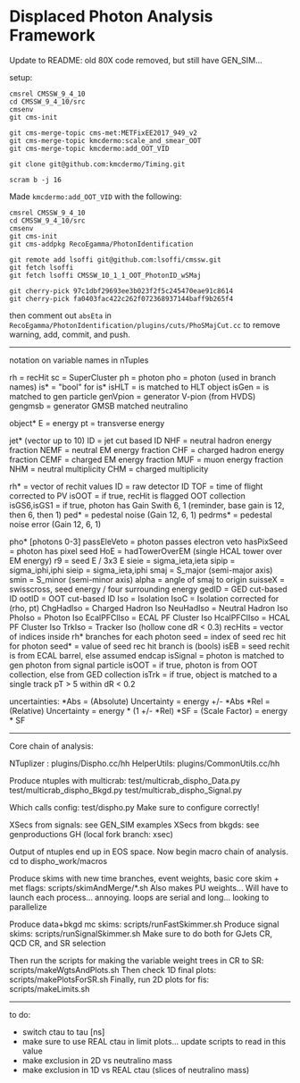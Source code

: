 # Displaced Photon Analysis Framework

Update to README: old 80X code removed, but still have GEN_SIM...

setup:
```
cmsrel CMSSW_9_4_10
cd CMSSW_9_4_10/src
cmsenv
git cms-init

git cms-merge-topic cms-met:METFixEE2017_949_v2
git cms-merge-topic kmcdermo:scale_and_smear_OOT
git cms-merge-topic kmcdermo:add_OOT_VID

git clone git@github.com:kmcdermo/Timing.git

scram b -j 16
```

Made ```kmcdermo:add_OOT_VID``` with the following:

```
cmsrel CMSSW_9_4_10
cd CMSSW_9_4_10/src
cmsenv
git cms-init
git cms-addpkg RecoEgamma/PhotonIdentification

git remote add lsoffi git@github.com:lsoffi/cmssw.git
git fetch lsoffi 
git fetch lsoffi CMSSW_10_1_1_OOT_PhotonID_wSMaj

git cherry-pick 97c1dbf29693ee3b023f2f5c245470eae91c8614
git cherry-pick fa0403fac422c262f072368937144baff9b265f4
```

then comment out ```absEta``` in ```RecoEgamma/PhotonIdentification/plugins/cuts/PhoSMajCut.cc``` to remove warning, add, commit, and push.

-----------------------

notation on variable names in nTuples

rh = recHit
sc = SuperCluster
ph = photon
pho = photon (used in branch names)
is* = "bool" for is*
  isHLT = is matched to HLT object
  isGen = is matched to gen particle
genVpion = generator V-pion (from HVDS)
gengmsb = generator GMSB matched neutralino

object*
  E = energy
  pt = transverse energy

jet* (vector up to 10)
  ID = jet cut based ID
  NHF = neutral hadron energy fraction
  NEMF = neutral EM energy fraction
  CHF = charged hadron energy fraction
  CEMF = charged EM energy fraction
  MUF = muon energy fraction
  NHM = neutral multiplicity
  CHM = charged multiplicity

rh* = vector of rechit values
  ID = raw detector ID
  TOF = time of flight corrected to PV
  isOOT = if true, recHit is flagged OOT collection
  isGS6,isGS1 = if true, photon has Gain Swith 6, 1 (reminder, base gain is 12, then 6, then 1)
  ped* = pedestal noise (Gain 12, 6, 1)
  pedrms* = pedestal noise error (Gain 12, 6, 1)

pho* [photons 0-3] 
  passEleVeto = photon passes electron veto
  hasPixSeed = photon has pixel seed
  HoE = hadTowerOverEM (single HCAL tower over EM energy)
  r9 = seed E / 3x3 E
  sieie = sigma_ieta,ieta
  sipip = sigma_iphi,iphi
  sieip = sigma_ieta,iphi
  smaj = S_major (semi-major axis)
  smin = S_minor (semi-minor axis)
  alpha = angle of smaj to origin
  suisseX = swisscross, seed energy / four surrounding energy
  gedID = GED cut-based ID
  ootID = OOT cut-based ID
  Iso = Isolation
  IsoC = Isolation corrected for (rho, pt)
    ChgHadIso = Charged Hadron Iso
    NeuHadIso = Neutral Hadron Iso
    PhoIso = Photon Iso
    EcalPFClIso = ECAL PF Cluster Iso
    HcalPFClIso = HCAL PF Cluster Iso
    TrkIso = Tracker Iso (hollow cone dR < 0.3)
  recHits = vector of indices inside rh* branches for each photon
  seed = index of seed rec hit for photon
  seed* = value of seed rec hit branch
  is (bools)
    isEB = seed rechit is from ECAL barrel, else assumed endcap
    isSignal = photon is matched to gen photon from signal particle
    isOOT = if true, photon is from OOT collection, else from GED collection
    isTrk = if true, object is matched to a single track pT > 5 within dR < 0.2

uncertainties:
*Abs = (Absolute) Uncertainty = energy +/- *Abs
*Rel = (Relative) Uncertainty = energy * (1 +/- *Rel)
*SF  = (Scale Factor) = energy * SF

-----------------------

Core chain of analysis:

NTuplizer  : plugins/Dispho.cc/hh
HelperUtils: plugins/CommonUtils.cc/hh

Produce ntuples with multicrab:
test/multicrab_dispho_Data.py
test/multicrab_dispho_Bkgd.py
test/multicrab_dispho_Signal.py

Which calls config: test/dispho.py
Make sure to configure correctly!

XSecs from signals: see GEN_SIM examples
XSecs from bkgds: see genproductions GH (local fork branch: xsec)

Output of ntuples end up in EOS space. Now begin macro chain of analysis. cd to dispho_work/macros

Produce skims with new time branches, event weights, basic core skim + met flags: scripts/skimAndMerge/*.sh
Also makes PU weights...
Will have to launch each process... annoying. loops are serial and long... looking to parallelize

Produce data+bkgd mc skims: scripts/runFastSkimmer.sh
Produce signal skims: scripts/runSignalSkimmer.sh
Make sure to do both for GJets CR, QCD CR, and SR selection

Then run the scripts for making the variable weight trees in CR to SR: scripts/makeWgtsAndPlots.sh
Then check 1D final plots: scripts/makePlotsForSR.sh
Finally, run 2D plots for fis: scripts/makeLimits.sh

--------------------------------
to do:

- switch ctau to tau [ns]
- make sure to use REAL ctau in limit plots... update scripts to read in this value
- make exclusion in 2D vs neutralino mass
- make exclusion in 1D vs REAL ctau (slices of neutralino mass)
